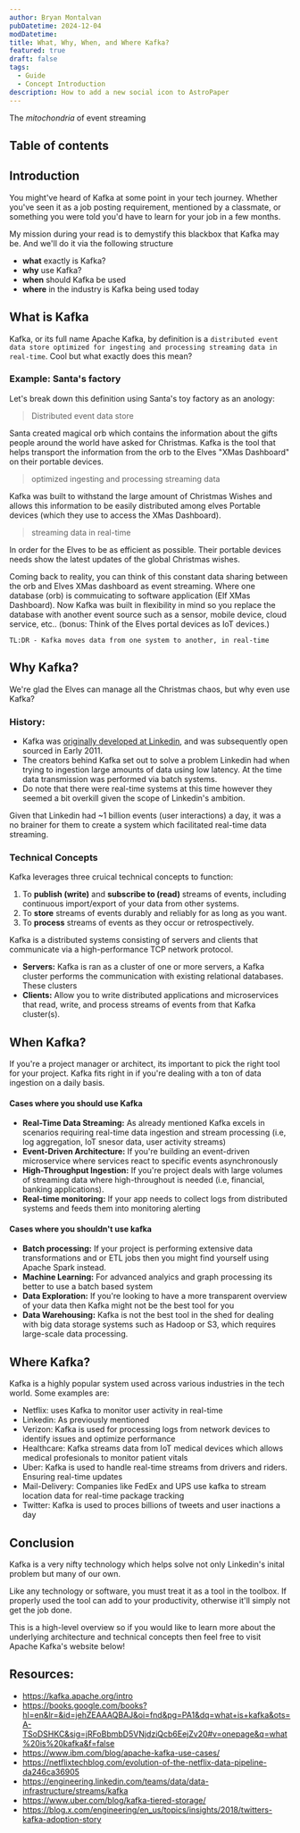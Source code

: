 ```yaml
---
author: Bryan Montalvan
pubDatetime: 2024-12-04
modDatetime:
title: What, Why, When, and Where Kafka?
featured: true
draft: false
tags:
  - Guide
  - Concept Introduction
description: How to add a new social icon to AstroPaper
---
```


The *mitochondria* of event streaming

## Table of contents

## Introduction

You might've heard of Kafka at some point in your tech journey. Whether you've seen it as a job posting requirement, mentioned by a classmate, or something you were told you'd have to learn for your job in a few months.

My mission during your read is to demystify this blackbox that Kafka may be. And we'll do it via the following structure
- **what** exactly is Kafka?
- **why** use Kafka?
- **when** should Kafka be used
- **where** in the industry is Kafka being used today

## What is Kafka

Kafka, or its full name Apache Kafka, by definition is a `distributed event data store optimized for ingesting and processing streaming data in real-time`. Cool but what exactly does this mean?

### Example: Santa's factory
Let's break down this definition using Santa's toy factory as an anology: 

> Distributed event data store

Santa created magical orb which contains the information about the gifts people around the world have asked for Christmas. Kafka is the tool that helps transport the information from the orb to the Elves "XMas Dashboard" on their portable devices.

> optimized ingesting and processing streaming data

Kafka was built to withstand the large amount of Christmas Wishes and allows this information to be easily distributed among elves Portable devices (which they use to access the XMas Dashboard).

> streaming data in real-time

In order for the Elves to be as efficient as possible. Their portable devices needs show the latest updates of the global Christmas wishes.

Coming back to reality, you can think of this constant data sharing between the orb and Elves XMas dashboard as event streaming. Where one database (orb) is commuicating to software application (Elf XMas Dashboard). Now Kafka was built in flexibility in mind so you replace the database with another event source such as a sensor, mobile device, cloud service, etc.. (bonus: Think of the Elves portal devices as IoT devices.)

```
TL:DR - Kafka moves data from one system to another, in real-time
```

## Why Kafka?

We're glad the Elves can manage all the Christmas chaos, but why even use Kafka?

### History:
- Kafka was [originally developed at Linkedin](https://www.linkedin.com/pulse/kafkas-origin-story-linkedin-tanvir-ahmed/), and was subsequently open sourced in Early 2011.
- The creators behind Kafka set out to solve a problem Linkedin had when trying to ingestion large amounts of data using low latency. At the time data transmission was performed via batch systems. 
- Do note that there were real-time systems at this time however they seemed a bit overkill given the scope of Linkedin's ambition.

Given that Linkedin had ~1 billion events (user interactions) a day, it was a no brainer for them to create a system which facilitated real-time data streaming.

### Technical Concepts
Kafka leverages three cruical technical concepts to function:
1. To **publish (write)** and **subscribe to (read)** streams of events, including continuous import/export of your data from other systems.
2. To **store** streams of events durably and reliably for as long as you want.
3. To **process** streams of events as they occur or retrospectively.

Kafka is a distributed systems consisting of servers and clients that communicate via a high-performance TCP network protocol.
- **Servers:** Kafka is ran as a cluster of one or more servers, a Kafka cluster performs the communication with existing relational databases. These clusters 
- **Clients:** Allow you to write distributed applications and microservices that read, write, and process streams of events from that Kafka cluster(s). 


## When Kafka?

If you're a project manager or architect, its important to pick the right tool for your project. Kafka fits right in if you're dealing with a ton of data ingestion on a daily basis. 

#### Cases where you should use Kafka
- **Real-Time Data Streaming:** As already mentioned Kafka excels in scenarios requiring real-time data ingestion and stream processing (i.e, log aggregation, IoT snesor data, user activity streams)
- **Event-Driven Architecture:** If you're building an event-driven microservice where services react to specific events asynchronously
- **High-Throughput Ingestion:** If you're project deals with large volumes of streaming data where high-throughout is needed (i.e, financial, banking applications).
- **Real-time monitoring:** If your app needs to collect logs from distributed systems and feeds them into monitoring alerting

#### Cases where you shouldn't use kafka
- **Batch processing:** If your project is performing extensive data transformations and or ETL jobs then you might find yourself using Apache Spark instead.
- **Machine Learning:** For advanced analyics and graph processing its better to use a batch based system
- **Data Exploration:** If you're looking to have a more transparent overview of your data then Kafka might not be the best tool for you
- **Data Warehousing:** Kafka is not the best tool in the shed for dealing with big data storage systems such as Hadoop or S3, which requires large-scale data processing.

## Where Kafka?

Kafka is a highly popular system used across various industries in the tech world. Some examples are:
- Netflix: uses Kafka to monitor user activity in real-time
- Linkedin: As previously mentioned
- Verizon: Kafka is used for processing logs from network devices to identify issues and optimize performance
- Healthcare: Kafka streams data from IoT medical devices which allows medical profesionals to monitor patient vitals
- Uber: Kafka is used to handle real-time streams from drivers and riders. Ensuring real-time updates
- Mail-Delivery: Companies like FedEx and UPS use kafka to stream location data for real-time package tracking
- Twitter: Kafka is used to proces billions of tweets and user inactions a day

## Conclusion

Kafka is a very nifty technology which helps solve not only Linkedin's inital problem but many of our own. 

Like any technology or software, you must treat it as a tool in the toolbox. If properly used the tool can add to your productivity, otherwise it'll simply not get the job done.

This is a high-level overview so if you would like to learn more about the underlying architecture and technical concepts then feel free to visit Apache Kafka's website below!

## Resources:
- https://kafka.apache.org/intro
- https://books.google.com/books?hl=en&lr=&id=jehZEAAAQBAJ&oi=fnd&pg=PA1&dq=what+is+kafka&ots=A-TSoDSHKC&sig=jRFoBbmbD5VNjdziQcb6EejZv20#v=onepage&q=what%20is%20kafka&f=false
- https://www.ibm.com/blog/apache-kafka-use-cases/
- https://netflixtechblog.com/evolution-of-the-netflix-data-pipeline-da246ca36905
- https://engineering.linkedin.com/teams/data/data-infrastructure/streams/kafka
- https://www.uber.com/blog/kafka-tiered-storage/
- https://blog.x.com/engineering/en_us/topics/insights/2018/twitters-kafka-adoption-story

